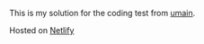 This is my solution for the coding test from [umain](https://github.com/eidra-umain/umain-work-test-web).

Hosted on [Netlify](https://beautiful-peony-b0db26.netlify.app/)
